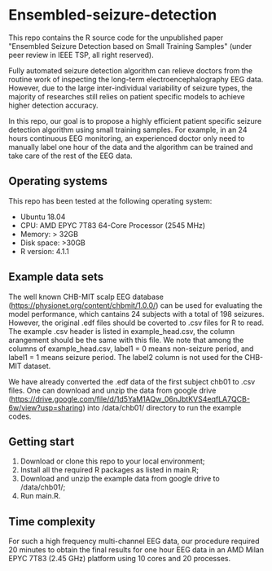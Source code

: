 # Ensembled-seizure-detection

This repo contains the R source code for the unpublished paper "Ensembled Seizure Detection based on Small Training Samples" (under peer review in IEEE TSP, all right reserved). 

Fully automated seizure detection algorithm can relieve doctors from the routine work of inspecting the long-term electroencephalography EEG data. However, due to the large inter-individual variability of seizure types, the majority of researches still relies on patient specific models to achieve higher detection accuracy.

In this repo, our goal is to propose a highly efficient patient specific seizure detection algorithm using small training samples. For example, in an 24 hours continuous EEG monitoring, an experienced doctor only need to manually label one hour of the data and the algorithm can be trained and take care of the rest of the EEG data.

## Operating systems

This repo has been tested at the following operating system:

* Ubuntu 18.04
* CPU: AMD EPYC 7T83 64-Core Processor (2545 MHz)
* Memory: > 32GB
* Disk space: >30GB
* R version: 4.1.1

## Example data sets

The well known CHB-MIT scalp EEG database (https://physionet.org/content/chbmit/1.0.0/) can be used for evaluating the model performance, which cantains 24 subjects with a total of 198 seizures. However, the original .edf files should be coverted to .csv files for R to read. The example .csv header is listed in example_head.csv, the column arangement should be the same with this file. We note that among the columns of example_head.csv, label1 = 0 means non-seizure period, and label1 = 1 means seizure period. The label2 column is not used for the CHB-MIT dataset.

We have already converted the .edf data of the first subject chb01 to .csv files. One can download and unzip the data from google drive (https://drive.google.com/file/d/1d5YaM1AQw_06nJbtKVS4eqfLA7QCB-6w/view?usp=sharing) into /data/chb01/ directory to run the example codes.

## Getting start

1. Download or clone this repo to your local environment;
2. Install all the required R packages as listed in main.R;
3. Download and unzip the example data from google drive to /data/chb01/;
4. Run main.R.

## Time complexity

For such a high frequency multi-channel EEG data, our procedure required 20 minutes to obtain the final results for one hour EEG data in an AMD Milan EPYC 7T83 (2.45 GHz) platform using 10 cores and 20 processes.
